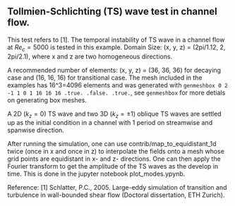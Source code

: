 ## Tollmien-Schlichting (TS) wave test in channel flow.
This test refers to [1].
The temporal instability of TS wave in a channel flow at $Re_c=5000$ is tested in this example.
Domain Size: (x, y, z) = (2pi/1.12, 2, 2pi/2.1), where x and z are two homogeneous directions.

A recommended number of elements: (x, y, z) = (36, 36, 36) for decaying case and (16, 16, 16) for transitional case.
The mesh included in the examples has 16^3=4096 elements and was generated with `genmeshbox 0 2 -1 1 0 1 16 16 16 .true. .false. .true.`, see `genmeshbox` for more detials on generating box meshes.

A 2D ($k_z=0$) TS wave and two 3D ($k_z=\pm 1$) oblique TS waves are settled up as the initial condition in a channel with 1 period on streamwise and spanwise direction.

After running the simulation, one can use contrib/map_to_equidistant_1d twice (once in x and once in z) to interpolate the fields onto a mesh whose grid points are equidistant in x- and z- directions. One can then apply the Fourier transform to get the amplitude of the TS waves as the develop in time. This is done in the jupyter notebook plot_modes.ypynb.

Reference:
[1] Schlatter, P.C., 2005. Large-eddy simulation of transition and turbulence in wall-bounded shear flow (Doctoral dissertation, ETH Zurich).
